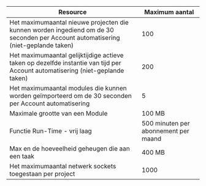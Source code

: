 Resource|Maximum aantal
---|---
Het maximumaantal nieuwe projecten die kunnen worden ingediend om de 30 seconden per Account automatisering (niet-geplande taken)|100
Het maximumaantal gelijktijdige actieve taken op dezelfde instantie van tijd per Account automatisering (niet-geplande taken)|200
Het maximumaantal modules die kunnen worden geïmporteerd om de 30 seconden per Account automatisering|5
Maximale grootte van een Module|100 MB
Functie Run-Time - vrij laag|500 minuten per abonnement per maand
Max en de hoeveelheid geheugen die aan een taak |400 MB
Het maximumaantal netwerk sockets toegestaan per project|1000
